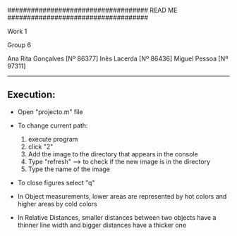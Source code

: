 ####################################
	     READ ME
####################################

Work 1

Group 6

Ana Rita Gonçalves [Nº 86377]
Inês Lacerda [Nº 86436]
Miguel Pessoa [Nº 97311]

------------------------------------
Execution:
------------------------------------

- Open "projecto.m" file

- To change current path:
	1) execute program
	2) click "2"
	3) Add the image to the directory that appears in the console
	4) Type "refresh" --> to check if the new image is in the directory
	5) Type the name of the image

- To close figures select "q"

- In Object measurements, lower areas are represented by hot colors
   and higher areas by cold colors


- In Relative Distances, smaller distances between two objects have a thinner
	line width and bigger distances have a thicker one